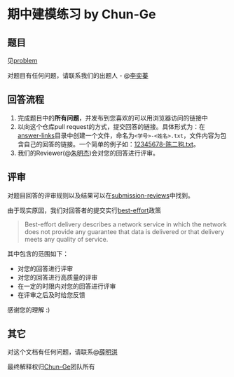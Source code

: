 # 期中建模练习 by Chun-Ge

## 题目

见[problem](./problem)

对题目有任何问题，请联系我们的出题人 - @[李奕蓁](https://github.com/alexandrali3)

## 回答流程

1. 完成题目中的**所有问题**，并发布到您喜欢的可以用浏览器访问的链接中
2. 以向这个仓库pull request的方式，提交回答的链接。具体形式为：在[answer-links](./answer-links)目录中创建一个文件，命名为`<学号>-<姓名>.txt`，文件内容为包含自己的回答的链接。一个简单的例子如：[12345678-陈二狗.txt](./answer-links/12345678-陈二狗.txt)。
3. 我们的Reviewer(@[朱明杰](https://github.com/ZM-J))会对您的回答进行评审。

## 评审

对题目回答的评审规则以及结果可以在[submission-reviews](./submission-reviews)中找到。

由于现实原因，我们对回答者的提交实行[best-effort](https://en.wikipedia.org/wiki/Best-effort_delivery)政策

> Best-effort delivery describes a network service in which the network does not provide any guarantee that data is delivered or that delivery meets any quality of service.

其中包含的范围如下：

- 对您的回答进行评审
- 对您的回答进行高质量的评审
- 在一定的时限内对您的回答进行评审
- 在评审之后及时给您反馈

感谢您的理解 :)

## 其它

对这个文档有任何问题，请联系@[薛明淇](https://github.com/VinaLx)

最终解释权归[Chun-Ge](https://github.com/orgs/Chun-Ge/dashboard)团队所有
